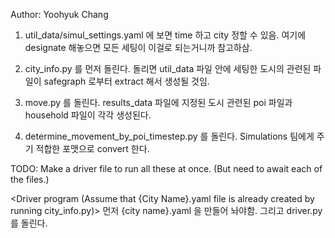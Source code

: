 Author: Yoohyuk Chang

1. util_data/simul_settings.yaml 에 보면 time 하고 city 정할 수 있음. 여기에 designate 해놓으면 모든 세팅이 이걸로 되는거니까 참고하삼.

2. city_info.py 를 먼저 돌린다. 돌리면 util_data 파일 안에 세팅한 도시의 관련된 파일이 safegraph 로부터 extract 해서 생성될 것임.
3. move.py 를 돌린다. results_data 파일에 지정된 도시 관련된 poi 파일과 household 파일이 각각 생성된다.
4. determine_movement_by_poi_timestep.py 를 돌린다. Simulations 팀에게 주기 적합한 포맷으로 convert 한다.



TODO: Make a driver file to run all these at once. (But need to await each of the files.)

<Driver program (Assume that {City Name}.yaml file is already created by running city_info.py)>
먼저 {city name}.yaml 을 만들어 놔야함.
그리고 driver.py 를 돌린다.
